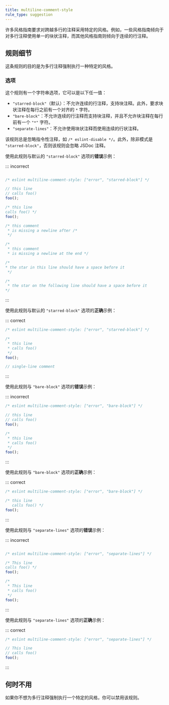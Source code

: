 ```yaml
---
title: multiline-comment-style
rule_type: suggestion
---
```


许多风格指南要求对跨越多行的注释采用特定的风格。例如，一些风格指南倾向于对多行注释使用单一的块状注释，而其他风格指南则倾向于连续的行注释。

## 规则细节

这条规则的目的是为多行注释强制执行一种特定的风格。

### 选项

这个规则有一个字符串选项，它可以是以下任一值：

* `"starred-block"`（默认）：不允许连续的行注释，支持块注释。此外，要求块状注释在每行之前有一个对齐的 `*` 字符。
* `"bare-block"`：不允许连续的行注释而支持块注释，并且不允许块注释在每行前有一个 `"*"` 字符。
* `"separate-lines"`：不允许使用块状注释而使用连续的行状注释。

该规则总是忽略指令性注释，如 `/* eslint-disable */`。此外，除非模式是 `"starred-block"`，否则该规则会忽略 JSDoc 注释。

使用此规则与默认的 `"starred-block"` 选项的**错误**示例：

::: incorrect

```js

/* eslint multiline-comment-style: ["error", "starred-block"] */

// this line
// calls foo()
foo();

/* this line
calls foo() */
foo();

/* this comment
 * is missing a newline after /*
 */

/*
 * this comment
 * is missing a newline at the end */

/*
* the star in this line should have a space before it
 */

/*
 * the star on the following line should have a space before it
*/

```

:::

使用此规则与默认的 `"starred-block"` 选项的**正确**示例：

::: correct

```js
/* eslint multiline-comment-style: ["error", "starred-block"] */

/*
 * this line
 * calls foo()
 */
foo();

// single-line comment
```

:::

使用此规则与 `"bare-block"` 选项的**错误**示例：

::: incorrect

```js
/* eslint multiline-comment-style: ["error", "bare-block"] */

// this line
// calls foo()
foo();

/*
 * this line
 * calls foo()
 */
foo();
```

:::

使用此规则与 `"bare-block"` 选项的**正确**示例：

::: correct

```js
/* eslint multiline-comment-style: ["error", "bare-block"] */

/* this line
   calls foo() */
foo();
```

:::

使用此规则与 `"separate-lines"` 选项的**错误**示例：

::: incorrect

```js

/* eslint multiline-comment-style: ["error", "separate-lines"] */

/* This line
calls foo() */
foo();

/*
 * This line
 * calls foo()
 */
foo();

```

:::

使用此规则与 `"separate-lines"` 选项的**正确**示例：

::: correct

```js
/* eslint multiline-comment-style: ["error", "separate-lines"] */

// This line
// calls foo()
foo();

```

:::

## 何时不用

如果你不想为多行注释强制执行一个特定的风格，你可以禁用该规则。
